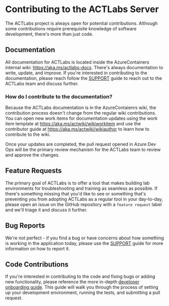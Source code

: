 # Contributing to the ACTLabs Server

The ACTLabs project is always open for potential contributions. Although some contributions require prerequisite knowledge of software development, there's more than just code.

## Documentation

All documentation for ACTLabs is located inside the AzureContainers internal wiki: <https://aka.ms/actlabs-docs>. There's always documentation to write, update, and improve. If you're interested in contributing to the documentation, please reach follow the [SUPPORT](./SUPPORT.md) guide to reach out to the ACTLabs team and discuss further.

### How do I contribute to the documentation?

Because the ACTLabs documentation is in the AzureContaienrs wiki, the contribution process doesn't change from the regular wiki contributions. You can open new work items for documentation updates using the work item template at <https://aka.ms/actwiki/wikiworkitem> and use the contributor guide at <https://aka.ms/actwiki/wikiauthor> to learn how to contribute to the wiki.

Once your updates are completed, the pull request opened in Azure Dev Ops will be the primary review mechanism for the ACTLabs team to review and approve the changes.

## Feature Requests

The primary goal of ACTLabs is to offer a tool that makes building lab environments for troubleshooting and training as seamless as possible. If there's something missing that you'd like to see or something that's preventing you from adopting ACTLabs as a regular tool in your day-to-day, please open an issue on the GitHub repository with a `feature request` label and we'll triage it and discuss it further.

## Bug Reports

We're not perfect - if you find a bug or have concerns about how something is working in the application today, please use the [SUPPORT](./SUPPORT.md) guide for more information on how to report it.

## Code Contributions

If you're interested in contributing to the code and fixing bugs or adding new functionality, please reference the more in-depth [developer onboarding guide](./docs/developer-onboarding.md). This guide will walk you through the process of setting up your development environment, running the tests, and submitting a pull request.
